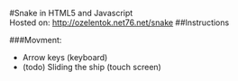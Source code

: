#Snake in HTML5 and Javascript <br />
Hosted on:
<a href="http://ozelentok.net76.net/snake">http://ozelentok.net76.net/snake</a>
##Instructions

###Movment:
* Arrow keys (keyboard)
* (todo) Sliding the ship (touch screen)
